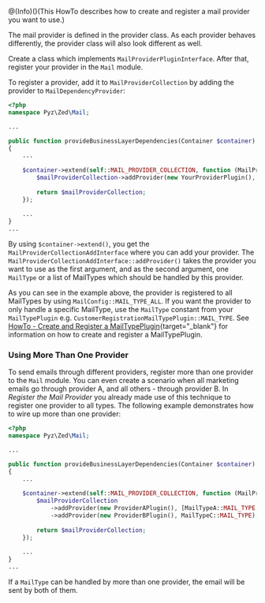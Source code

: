 @(Info)()(This HowTo describes how to create and register a mail provider you want to use.)

The mail provider is defined in the provider class. As each provider behaves differently, the provider class will also look different as well.

Create a class which implements `MailProviderPluginInterface`. After that, register your provider in the `Mail` module.

To register a provider, add it to `MailProviderCollection` by adding the provider to `MailDependencyProvider`:

```php
<?php
namespace Pyz\Zed\Mail;

...

public function provideBusinessLayerDependencies(Container $container) 
{
    ...
    
    $container->extend(self::MAIL_PROVIDER_COLLECTION, function (MailProviderCollectionAddInterface $mailProviderCollection) {
        $mailProviderCollection->addProvider(new YourProviderPlugin(), MailConfig::MAIL_TYPE_ALL);
    
        return $mailProviderCollection;
    });
    
    ...
}
...
```

By using `$container->extend()`, you get the `MailProviderCollectionAddInterface` where you can add your provider. The `MailProviderCollectionAddInterface::addProvider()` takes the provider you want to use as the first argument, and as the second argument, one `MailType` or a list of MailTypes which should be handled by this provider.

As you can see in the example above, the provider is registered to all MailTypes by using `MailConfig::MAIL_TYPE_ALL`. If you want the provider to only handle a specific MailType, use the `MailType` constant from your `MailTypePlugin` e.g. `CustomerRegistrationMailTypePlugin::MAIL_TYPE`. See [HowTo - Create and Register a MailTypePlugin](https://documentation.spryker.com/v4/docs/ht-mail-create-mailtype-plugin){target="_blank"} for information on how to create and register a MailTypePlugin.

### Using More Than One Provider
To send emails through different providers, register more than one provider to the `Mail` module. You can even create a scenario when all marketing emails go through provider A, and all others - through provider B. In *Register the Mail Provider* you already made use of this technique to register one provider to all types. The following example demonstrates how to wire up more than one provider:

```php
<?php
namespace Pyz\Zed\Mail;

...

public function provideBusinessLayerDependencies(Container $container) 
{
    ...
    
    $container->extend(self::MAIL_PROVIDER_COLLECTION, function (MailProviderCollectionAddInterface $mailProviderCollection) {
        $mailProviderCollection
            ->addProvider(new ProviderAPlugin(), [MailTypeA::MAIL_TYPE, MailTypeB::MAIL_TYPE])
            ->addProvider(new ProviderBPlugin(), MailTypeC::MAIL_TYPE);
    
        return $mailProviderCollection;
    });
    
    ...
}
...
```

If a `MailType` can be handled by more than one provider, the email will be sent by both of them.
